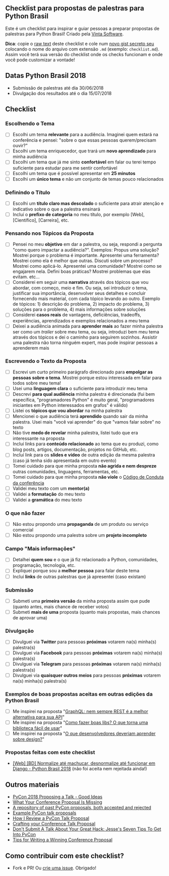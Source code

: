 ## Checklist para propostas de palestras para Python Brasil
Este é um checklist para inspirar e guiar pessoas a preparar propostas de palestras para Python Brasil! Criado pela [Vinta Software](https://www.vinta.com.br/).

**Dica**: copie o [raw text](https://raw.githubusercontent.com/vintasoftware/checklist-para-propostas-pybr/master/README.md) deste checklist e cole num [novo gist secreto seu](https://gist.github.com/) colocando o nome do arquivo com extensão `.md` (exemplo: `checklist.md`). Assim você terá sua versão do checklist onde os checks funcionam e onde você pode customizar a vontade!

## Datas Python Brasil 2018
- Submissão de palestras até dia 30/06/2018
- Divulgação dos resultados até o dia 15/07/2018

## Checklist

### Escolhendo o Tema
- [ ] Escolhi um tema **relevante** para a audiência. Imaginei quem estará na conferência e pensei: "sobre o que essas pessoas querem/precisam ouvir?"
- [ ] Escolhi um tema enriquecedor, que trará um **novo aprendizado** para minha audiência
- [ ] Escolhi um tema que já me sinto **confortável** em falar ou terei tempo suficiente para estudar para me sentir confortável
- [ ] Escolhi um tema que é possível apresentar em **25 minutos**
- [ ] Escolhi um **único tema** e não um conjunto de temas pouco relacionados

### Definindo o Título
- [ ] Escolhi um **título claro mas descolado** o suficiente para atrair atenção e indicativo sobre o que a palestra ensinará
- [ ] Incluí o **prefixo de categoria** no meu título, por exemplo [Web], [Científico], [Carreira], etc.

### Pensando nos Tópicos da Proposta
- [ ] Pensei no meu **objetivo** em dar a palestra, ou seja, respondi a pergunta "como quero impactar a audiência?". Exemplos: Propus uma solução? Mostrei porque o problema é importante. Apresentei uma ferramenta? Mostrei como ela é melhor que outras. Discuti sobre um processo? Mostrei como aplicá-lo. Apresentei uma comunidade? Mostrei como se engajarem nela. Defini boas práticas? Mostrei problemas que elas evitam. etc...
- [ ] Considerei em seguir uma **narrativa** através dos tópicos que vou abordar, com começo, meio e fim. Ou seja, sei introduzir o tema, justificar sua importância, desenvolver seus detalhes e concluir fornecendo mais material, com cada tópico levando ao outro. Exemplo de tópicos: 1) descrição do problema, 2) impacto do problema, 3) soluções para o problema, 4) mais informações sobre soluções
- [ ] Considerei **casos reais** de vantagens, deficiências, tradeoffs, experiências, aprendizados e exemplos relacionados a meu tema
- [ ] Deixei a audiência animada para **aprender mais** ao fazer minha palestra ser como um *trailer* sobre meu tema, ou seja, introduzi bem meu tema através dos tópicos e dei o caminho para seguirem sozinhos. Assistir uma palestra não torna ninguém expert, mas pode inspirar pessoas a aprenderem mais

### Escrevendo o Texto da Proposta
- [ ] Escrevi um curto primeiro parágrafo direcionado para **empolgar as pessoas sobre o tema**. Mostrei porque estou interessada em falar para todos sobre meu tema!
- [ ] Usei uma **linguagem clara** o suficiente para introduzir meu tema
- [ ] Descrevi **para qual audiência** minha palestra é direcionada (fui bem específica, "programadores Python" é muito geral, "programadores iniciantes em Python interessados em grafos" é válido)
- [ ] Listei os **tópicos que vou abordar** na minha palestra
- [ ] Mencionei o que audiência terá **aprendido** quando sair da minha palestra. Usei mais "você vai aprender" do que "vamos falar sobre" no texto
- [ ] Não tive **medo de revelar** minha palestra, listei tudo que era interessante na proposta
- [ ] Incluí links para **conteúdo relacionado** ao tema que eu produzi, como blog posts, artigos, documentação, projetos no GitHub, etc.
- [ ] Incluí link para os **slides e vídeo** de outra edição da mesma palestra (caso já tenha sido apresentada em outro evento)
- [ ] Tomei cuidado para que minha proposta **não agrida e nem despreze** outras comunidades, linguagens, ferramentas, etc.
- [ ] Tomei cuidado para que minha proposta **não viole** o [Código de Conduta da conferência](https://2018.pythonbrasil.org.br/codigo-de-conduta/)
- [ ] Validei meu texto com um **mentor(a)**
- [ ] Validei a **formatação** do meu texto
- [ ] Validei a **gramática** do meu texto

### O que não fazer
- [ ] Não estou propondo uma **propaganda** de um produto ou serviço comercial
- [ ] Não estou propondo uma palestra sobre um **projeto incompleto**

### Campo "Mais informações"
- [ ] Detalhei **quem sou** e o que já fiz relacionado a Python, comunidades, programação, tecnologia, etc.
- [ ] Expliquei porque sou a **melhor pessoa** para falar deste tema
- [ ] Incluí **links** de outras palestras que já apresentei (caso existam)

### Submissão
- [ ] Submeti uma **primeira versão** da minha proposta assim que pude (quanto antes, mais chance de receber votos)
- [ ] Submeti **mais de uma** proposta (quanto mais propostas, mais chances de aprovar uma)

### Divulgação
- [ ] Divulguei via **Twitter** para pessoas **próximas** votarem na(s) minha(s) palestra(s)
- [ ] Divulguei via **Facebook** para pessoas **próximas** votarem na(s) minha(s) palestra(s)
- [ ] Divulguei via **Telegram** para pessoas **próximas** votarem na(s) minha(s) palestra(s)
- [ ] Divulguei via **quaisquer outros meios** para pessoas **próximas** votarem na(s) minha(s) palestra(s)

### Exemplos de boas propostas aceitas em outras edições da Python Brasil
- [ ] Me inspirei na proposta "[GraphQL: nem sempre REST é a melhor alternativa para sua API](https://speakerfight.com/events/python-brasil-13-palestras/#graphql-nem-sempre-rest-e-a-melhor-alternativa-para-sua-api)"
- [ ] Me inspirei na proposta "[Como fazer boas libs? O que torna uma biblioteca fácil de usar](https://speakerfight.com/events/python-brasil12-apresentacoes/#como-fazer-boas-libs-o-que-torna-uma-biblioteca-facil-de-usar-3)"
- [ ] Me inspirei na proposta "[O que desenvolvedores deveriam aprender sobre design?](https://speakerfight.com/events/python-brasil-13-palestras/#o-que-desenvolvedores-deveriam-aprender-sobre-design)"

### Propostas feitas com este checklist
- [[Web] [BD] Normalize até machucar, desnormalize até funcionar em Django - Python Brasil 2018](https://speakerfight.com/events/python-brasil-2018-palestras/#web-bd-normalize-ate-machucar-desnormalize-ate-funcionar-em-django) (não foi aceita nem rejeitada ainda!)

## Outros materiais
- [PyCon 2018 Proposing a Talk - Good Ideas](https://us.pycon.org/2018/speaking/talks/)
- [What Your Conference Proposal Is Missing](http://www.sarahmei.com/blog/2014/04/07/what-your-conference-proposal-is-missing/)
- [A repository of past PyCon proposals, both accepted and rejected](https://github.com/akaptur/pycon-proposals)
- [Example PyCon talk proposals](http://rhodesmill.org/brandon/2013/example-pycon-proposals/)
- [How I Review a PyCon Talk Proposal](https://doughellmann.com/blog/2011/10/18/how-i-review-a-pycon-talk-proposal/)
- [Crafting your Conference Talk Proposal](http://procrastinatingdev.com/programming/crafting-your-conference-talk-proposal/)
- [Don't Submit A Talk About Your Great Hack: Jesse's Seven Tips To Get Into PyCon](https://emptysqua.re/blog/seven-tips-for-pycon/)
- [Tips for Writing a Winning Conference Proposal](http://twist.elearningguild.net/2014/04/tips-for-writing-a-winning-conference-proposal/)

## Como contribuir com este checklist?
- Fork e PR! Ou [crie uma issue](https://github.com/vintasoftware/checklist-para-propostas-pybr/issues). Obrigado!
